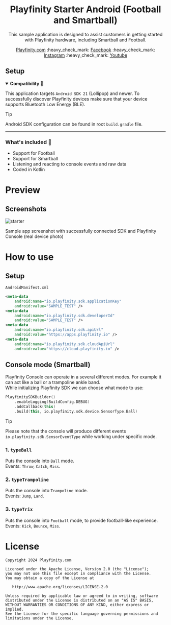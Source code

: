 <h1 align="center">
  Playfinity Starter Android (Football and Smartball)
</h1>

<p align="center">
    This sample application is designed to assist customers in getting started with Playfinity hardware, including Smartball and Football.
</p>

<p align="center">
    <a href="https://playfinity.com/">Playfinity.com</a>
    :heavy_check_mark:
    <a href="https://www.facebook.com/profile.php?id=100068605786408">Facebook</a>
    :heavy_check_mark:
    <a href="https://www.instagram.com/playfinity_io/">Instagram</a>
    :heavy_check_mark:
    <a href="https://www.youtube.com/channel/UCiJSGEIcw_-OHlYjTOeJ-Ag/featured/">Youtube</a>
</p>

## Setup

<details open><summary><b>Compatibility 🔄</b></summary>
<p>
  
This application targets `Android SDK 21` (Lollipop) and newer.
To successfully discover Playfinity devices make sure that your device supports Bluetooth Low Energy (BLE).

</p>
</details>

> [!TIP]
> Android SDK configuration can be found in root `build.gradle` file.

-------

### What's included :rocket:
- Support for Football
- Support for Smartball
- Listening and reacting to console events and raw data
- Coded in Kotlin

# Preview

## Screenshots 
![starter](https://github.com/Playfinity/playfinity-recorder-android/assets/8034071/54266a78-cf5b-47fb-bbf4-fbc3333c933b)

Sample app screenshot with successfully connected SDK and Playfinity Console (real device photo)

# How to use

## Setup

`AndroidManifest.xml`

```xml
<meta-data
    android:name="io.playfinity.sdk.applicationKey"
    android:value="SAMPLE_TEST" />
<meta-data
    android:name="io.playfinity.sdk.developerId"
    android:value="SAMPLE_TEST" />
<meta-data
    android:name="io.playfinity.sdk.apiUrl"
    android:value="https://apps.playfinity.io" />
<meta-data
    android:name="io.playfinity.sdk.cloudApiUrl"
    android:value="https://cloud.playfinity.io" />
```

## Console mode (Smartball)

Playfinity Console can operate in a several different modes. For example it can act like a ball or a trampoline ankle band.<br>
While initializing Playfinity SDK we can choose what mode to use:

```kotlin
PlayfinitySDKBuilder()
    .enableLogging(BuildConfig.DEBUG)
    .addCallback(this)
    .build(this, io.playfinity.sdk.device.SensorType.Ball)
```

> [!TIP]
> Please note that the console will produce different events `io.playfinity.sdk.SensorEventType` while working under specific mode.

### 1. `typeBall`
Puts the console into `Ball` mode.<br>
Events: `Throw`, `Catch`, `Miss`.

### 2. `typeTrampoline`
Puts the console into `Trampoline` mode.<br>
Events: `Jump`, `Land`.

### 3. `typeTrix`
Puts the console into `Football` mode, to provide football-like experience.<br>
Events: `Kick`, `Bounce`, `Miss`.

# License

    Copyright 2024 Playfinity.com

    Licensed under the Apache License, Version 2.0 (the "License");
    you may not use this file except in compliance with the License.
    You may obtain a copy of the License at

       http://www.apache.org/licenses/LICENSE-2.0

    Unless required by applicable law or agreed to in writing, software
    distributed under the License is distributed on an "AS IS" BASIS,
    WITHOUT WARRANTIES OR CONDITIONS OF ANY KIND, either express or implied.
    See the License for the specific language governing permissions and
    limitations under the License.
